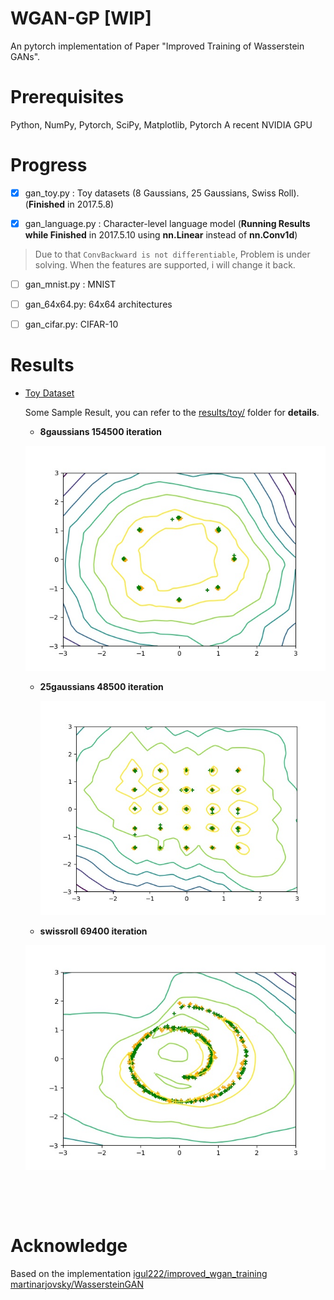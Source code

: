 # WGAN-GP [WIP]
An pytorch implementation of Paper "Improved Training of Wasserstein GANs".

# Prerequisites

Python, NumPy, Pytorch, SciPy, Matplotlib, Pytorch
A recent NVIDIA GPU

# Progress

- [x] gan_toy.py : Toy datasets (8 Gaussians, 25 Gaussians, Swiss Roll).(**Finished** in 2017.5.8)

- [x] gan_language.py : Character-level language model (**Running Results while Finished** in 2017.5.10 using **nn.Linear** instead of **nn.Conv1d**)

> Due to that `ConvBackward is not differentiable`, Problem is under solving. When the features are supported, i will change it back.

- [ ] gan_mnist.py : MNIST

- [ ] gan_64x64.py: 64x64 architectures

- [ ] gan_cifar.py: CIFAR-10

# Results

- [Toy Dataset](results/toy/)

  Some Sample Result, you can refer to the [results/toy/](results/toy/) folder for **details**.

  - **8gaussians 154500 iteration**

  ![frame1612](imgs/8gaussians_frame1545.jpg)

  - **25gaussians 48500 iteration**

    ![frame485](imgs/25gaussians_frame485.jpg)

  - **swissroll 69400 iteration**

  ![frame694](imgs/swissroll_frame694.jpg)

  ​

  ​

# Acknowledge

Based on the implementation [igul222/improved_wgan_training](https://github.com/igul222/improved_wgan_training)
[martinarjovsky/WassersteinGAN](https://github.com/martinarjovsky/WassersteinGAN)
